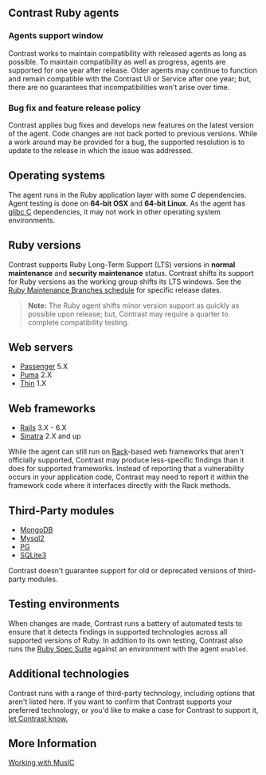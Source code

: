 <!--
title: "Supported Technologies"
description: "List of supported technologies"
tags: "installation Ruby on Rails agent frameworks support gem"
-->

## Contrast Ruby agents

### Agents support window

Contrast works to maintain compatibility with released agents as long as possible. To maintain compatibility as well as progress, agents are supported for one year after release. Older agents may continue to function and remain compatible with the Contrast UI or Service after one year; but, there are no guarantees that incompatibilities won't arise over time.

### Bug fix and feature release policy

Contrast applies bug fixes and develops new features on the latest version of the agent. Code changes are not back ported to previous versions. While a work around may be provided for a bug, the supported resolution is to update to the release in which the issue was addressed.

## Operating systems

The agent runs in the Ruby application layer with some *C* dependencies. Agent testing is done on **64-bit OSX** and **64-bit Linux**. As the agent has [glibc C](https://www.gnu.org/software/libc/) dependencies, it may not work in other operating system environments.


## Ruby versions

Contrast supports Ruby Long-Term Support (LTS) versions in **normal maintenance** and **security maintenance** status. Contrast shifts its support for Ruby versions as the working group shifts its LTS windows. See the [Ruby Maintenance Branches schedule](https://www.ruby-lang.org/en/downloads/branches/) for specific release dates.

> **Note:** The Ruby agent shifts minor version support as quickly as possible upon release; but, Contrast may require a quarter to complete compatibility testing.

## Web servers

* [Passenger](https://www.phusionpassenger.com/) 5.X
* [Puma](https://puma.io/) 2.X
* [Thin](https://rubygems.org/gems/thin) 1.X

## Web frameworks

* [Rails](https://rubyonrails.org/) 3.X - 6.X
* [Sinatra](http://sinatrarb.com/) 2.X and up

While the agent can still run on [Rack](http://rack.github.io/)-based web frameworks that aren't officially supported, Contrast may produce less-specific findings than it does for supported frameworks. Instead of reporting that a vulnerability occurs in your application code, Contrast may need to report it within the framework code where it interfaces directly with the Rack methods.

## Third-Party modules

* [MongoDB](http://alexeypetrushin.github.io/mongodb/driver.html)
* [Mysql2](https://github.com/brianmario/mysql2)
* [PG](https://bitbucket.org/ged/ruby-pg/wiki/Home)
* [SQLite3](https://github.com/sparklemotion/sqlite3-ruby)

Contrast doesn't guarantee support for old or deprecated versions of third-party modules.


## Testing environments

When changes are made, Contrast runs a battery of automated tests to ensure that it detects findings in supported technologies across all supported versions of Ruby. In addition to its own testing, Contrast also runs the [Ruby Spec Suite](https://github.com/ruby/spec) against an environment with the agent `enabled`.

## Additional technologies

Contrast runs with a range of third-party technology, including options that aren't listed here. If you want to confirm that Contrast supports your preferred technology, or you'd like to make a case for Contrast to support it, [let Contrast know.](mailto:bugs@contrastsecurity.com)

## More Information

[Working with MuslC](installation-ruby.html#ruby-muslc)
